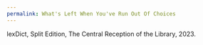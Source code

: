 ```yaml
---
permalink: What's Left When You've Run Out Of Choices
---
```

lexDict, Split Edition, The Central Reception of the Library, 2023.

